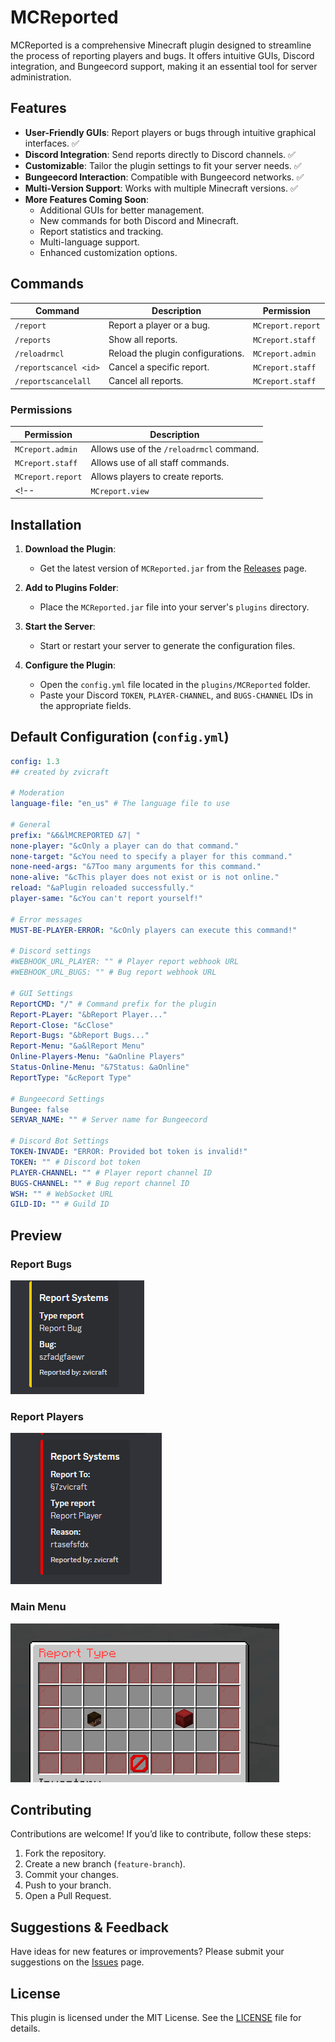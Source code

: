 # MCReported

MCReported is a comprehensive Minecraft plugin designed to streamline the process of reporting players and bugs. It offers intuitive GUIs, Discord integration, and Bungeecord support, making it an essential tool for server administration.

## Features

- **User-Friendly GUIs**: Report players or bugs through intuitive graphical interfaces. ✅
- **Discord Integration**: Send reports directly to Discord channels. ✅
- **Customizable**: Tailor the plugin settings to fit your server needs. ✅
- **Bungeecord Interaction**: Compatible with Bungeecord networks. ✅
- **Multi-Version Support**: Works with multiple Minecraft versions. ✅
- **More Features Coming Soon**:
  - Additional GUIs for better management.
  - New commands for both Discord and Minecraft.
  - Report statistics and tracking.
  - Multi-language support.
  - Enhanced customization options.

## Commands

| Command                | Description                              | Permission         |
|------------------------|------------------------------------------|--------------------|
| `/report`              | Report a player or a bug.                | `MCreport.report`  |
| `/reports`             | Show all reports.                        | `MCreport.staff`   |
| `/reloadrmcl`          | Reload the plugin configurations.        | `MCreport.admin`   |
| `/reportscancel <id>`  | Cancel a specific report.                | `MCreport.staff`   |
| `/reportscancelall`    | Cancel all reports.                      | `MCreport.staff`   |

### Permissions

| Permission            | Description                                  |
|-----------------------|----------------------------------------------|
| `MCreport.admin`      | Allows use of the `/reloadrmcl` command.     |
| `MCreport.staff`      | Allows use of all staff commands.            |
| `MCreport.report`     | Allows players to create reports.            |
<!--| `MCreport.view`       | Allows staff to view all reports.            |-->

## Installation

1. **Download the Plugin**:
   - Get the latest version of `MCReported.jar` from the [Releases](https://github.com/zvicraft/MCreported/releases) page.

2. **Add to Plugins Folder**:
   - Place the `MCReported.jar` file into your server's `plugins` directory.

3. **Start the Server**:
   - Start or restart your server to generate the configuration files.

4. **Configure the Plugin**:
   - Open the `config.yml` file located in the `plugins/MCReported` folder.
   - Paste your Discord `TOKEN`, `PLAYER-CHANNEL`, and `BUGS-CHANNEL` IDs in the appropriate fields.

## Default Configuration (`config.yml`)

```yaml
config: 1.3
## created by zvicraft

# Moderation
language-file: "en_us" # The language file to use

# General
prefix: "&6&lMCREPORTED &7| "
none-player: "&cOnly a player can do that command."
none-target: "&cYou need to specify a player for this command."
none-need-args: "&7Too many arguments for this command."
none-alive: "&cThis player does not exist or is not online."
reload: "&aPlugin reloaded successfully."
player-same: "&cYou can't report yourself!"

# Error messages
MUST-BE-PLAYER-ERROR: "&cOnly players can execute this command!"

# Discord settings
#WEBHOOK_URL_PLAYER: "" # Player report webhook URL
#WEBHOOK_URL_BUGS: "" # Bug report webhook URL

# GUI Settings
ReportCMD: "/" # Command prefix for the plugin
Report-PLayer: "&bReport Player..."
Report-Close: "&cClose"
Report-Bugs: "&bReport Bugs..."
Report-Menu: "&a&lReport Menu"
Online-Players-Menu: "&aOnline Players"
Status-Online-Menu: "&7Status: &aOnline"
ReportType: "&cReport Type"

# Bungeecord Settings
Bungee: false
SERVAR_NAME: "" # Server name for Bungeecord

# Discord Bot Settings
TOKEN-INVADE: "ERROR: Provided bot token is invalid!"
TOKEN: "" # Discord bot token
PLAYER-CHANNEL: "" # Player report channel ID
BUGS-CHANNEL: "" # Bug report channel ID
WSH: "" # WebSocket URL
GILD-ID: "" # Guild ID
```

## Preview

### Report Bugs
![Report Bugs](https://github.com/zvicraft/MCreported/raw/master/assets/report_bugs.png)

### Report Players
![Report Players](https://github.com/zvicraft/MCreported/raw/master/assets/report_players.png)

### Main Menu
![Menu](https://github.com/zvicraft/MCreported/raw/master/assets/menu.png)

## Contributing

Contributions are welcome! If you’d like to contribute, follow these steps:

1. Fork the repository.
2. Create a new branch (`feature-branch`).
3. Commit your changes.
4. Push to your branch.
5. Open a Pull Request.

## Suggestions & Feedback

Have ideas for new features or improvements? Please submit your suggestions on the [Issues](https://github.com/zvicraft/MCreported/issues) page.

## License

This plugin is licensed under the MIT License. See the [LICENSE](https://github.com/zvicraft/MCreported/blob/master/LICENSE) file for details.
